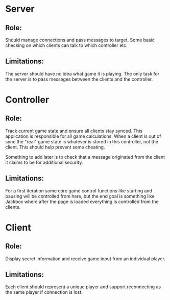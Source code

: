 # Server

## Role:
Should manage connections and pass messages to target. Some basic checking on which clients can talk to which controller etc.
## Limitations:
The server should have no idea what game it is playing. The only task for the server is to pass messages between the clients and the controller.

# Controller

## Role:
Track current game state and ensure all clients stay synced. This application is responsible for all game calculations. When a client is out of sync the "real" game state is whatever is stored in this controller, not the client. This should help prevent some cheating.

Something to add later is to check that a message originated from the client it claims to be for additional security.

## Limitations:

For a first iteration some core game control functions like starting and pausing will be controlled from here, but the end goal is something like Jackbox where after the page is loaded everything is controlled from the clients.

# Client

## Role:
Display secret information and receive game input from an individual player.

## Limitations:

Each client should represent a unique player and support reconnecting as the same player if connection is lost.
